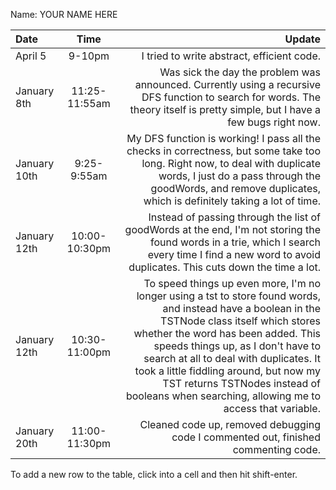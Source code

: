 Name: YOUR NAME HERE

| Date         |     Time      |                                                                                                                                                                                                                                                                                                                                                                                                          Update |
|:-------------|:-------------:|----------------------------------------------------------------------------------------------------------------------------------------------------------------------------------------------------------------------------------------------------------------------------------------------------------------------------------------------------------------------------------------------------------------:|
| April 5      |    9-10pm     |                                                                                                                                                                                                                                                                                                                                                                      I tried to write abstract, efficient code. |
| January 8th  | 11:25-11:55am |                                                                                                                                                                                                                                  Was sick the day the problem was announced. Currently using a recursive DFS function to search for words. The theory itself is pretty simple, but I have a few bugs right now. |
| January 10th |  9:25-9:55am  |                                                                                                                                                                     My DFS function is working! I pass all the checks in correctness, but some take too long. Right now, to deal with duplicate words, I just do a pass through the goodWords, and remove duplicates, which is definitely taking a lot of time. |
| January 12th | 10:00-10:30pm |                                                                                                                                                                                                         Instead of passing through the list of goodWords at the end, I'm not storing the found words in a trie, which I search every time I find a new word to avoid duplicates. This cuts down the time a lot. |
| January 12th | 10:30-11:00pm |  To speed things up even more, I'm no longer using a tst to store found words, and instead have a boolean in the TSTNode class itself which stores whether the word has been added. This speeds things up, as I don't have to search at all to deal with duplicates. It took a little fiddling around, but now my TST returns TSTNodes instead of booleans when searching, allowing me to access that variable. |
| January 20th | 11:00-11:30pm |                                                                                                                                                                                                                                                                                                                              Cleaned code up, removed debugging code I commented out, finished commenting code. |


To add a new row to the table, click into a cell and then hit shift-enter.